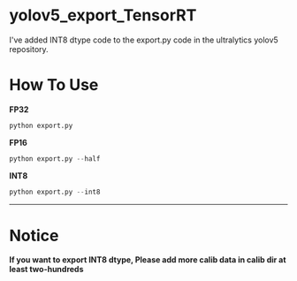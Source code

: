 # yolov5_export_TensorRT
I've added INT8 dtype code to the export.py code in the ultralytics yolov5 repository. 

# How To Use
**FP32**  

```python
python export.py
``` 
**FP16**  
```python
python export.py --half
```
**INT8**  
```python
python export.py --int8
```
---  
# Notice
**If you want to export INT8 dtype, Please add more calib data in calib dir at least two-hundreds**
